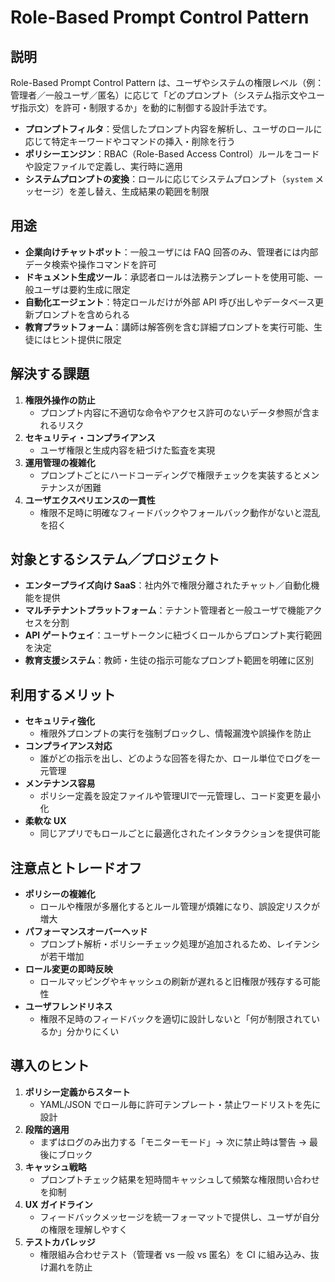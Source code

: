 # Role-Based Prompt Control Pattern

## 説明  
Role-Based Prompt Control Pattern は、ユーザやシステムの権限レベル（例：管理者／一般ユーザ／匿名）に応じて「どのプロンプト（システム指示文やユーザ指示文）を許可・制限するか」を動的に制御する設計手法です。  
- **プロンプトフィルタ**：受信したプロンプト内容を解析し、ユーザのロールに応じて特定キーワードやコマンドの挿入・削除を行う  
- **ポリシーエンジン**：RBAC（Role-Based Access Control）ルールをコードや設定ファイルで定義し、実行時に適用  
- **システムプロンプトの変換**：ロールに応じてシステムプロンプト（`system` メッセージ）を差し替え、生成結果の範囲を制限

## 用途  
- **企業向けチャットボット**：一般ユーザには FAQ 回答のみ、管理者には内部データ検索や操作コマンドを許可  
- **ドキュメント生成ツール**：承認者ロールは法務テンプレートを使用可能、一般ユーザは要約生成に限定  
- **自動化エージェント**：特定ロールだけが外部 API 呼び出しやデータベース更新プロンプトを含められる  
- **教育プラットフォーム**：講師は解答例を含む詳細プロンプトを実行可能、生徒にはヒント提供に限定

## 解決する課題  
1. **権限外操作の防止**  
   - プロンプト内容に不適切な命令やアクセス許可のないデータ参照が含まれるリスク  
2. **セキュリティ・コンプライアンス**  
   - ユーザ権限と生成内容を紐づけた監査を実現  
3. **運用管理の複雑化**  
   - プロンプトごとにハードコーディングで権限チェックを実装するとメンテナンスが困難  
4. **ユーザエクスペリエンスの一貫性**  
   - 権限不足時に明確なフィードバックやフォールバック動作がないと混乱を招く

## 対象とするシステム／プロジェクト  
- **エンタープライズ向け SaaS**：社内外で権限分離されたチャット／自動化機能を提供  
- **マルチテナントプラットフォーム**：テナント管理者と一般ユーザで機能アクセスを分割  
- **API ゲートウェイ**：ユーザトークンに紐づくロールからプロンプト実行範囲を決定  
- **教育支援システム**：教師・生徒の指示可能なプロンプト範囲を明確に区別

## 利用するメリット  
- **セキュリティ強化**  
  - 権限外プロンプトの実行を強制ブロックし、情報漏洩や誤操作を防止  
- **コンプライアンス対応**  
  - 誰がどの指示を出し、どのような回答を得たか、ロール単位でログを一元管理  
- **メンテナンス容易**  
  - ポリシー定義を設定ファイルや管理UIで一元管理し、コード変更を最小化  
- **柔軟な UX**  
  - 同じアプリでもロールごとに最適化されたインタラクションを提供可能

## 注意点とトレードオフ  
- **ポリシーの複雑化**  
  - ロールや権限が多層化するとルール管理が煩雑になり、誤設定リスクが増大  
- **パフォーマンスオーバーヘッド**  
  - プロンプト解析・ポリシーチェック処理が追加されるため、レイテンシが若干増加  
- **ロール変更の即時反映**  
  - ロールマッピングやキャッシュの刷新が遅れると旧権限が残存する可能性  
- **ユーザフレンドリネス**  
  - 権限不足時のフィードバックを適切に設計しないと「何が制限されているか」分かりにくい

## 導入のヒント  
1. **ポリシー定義からスタート**  
   - YAML/JSON でロール毎に許可テンプレート・禁止ワードリストを先に設計  
2. **段階的適用**  
   - まずはログのみ出力する「モニターモード」→ 次に禁止時は警告 → 最後にブロック  
3. **キャッシュ戦略**  
   - プロンプトチェック結果を短時間キャッシュして頻繁な権限問い合わせを抑制  
4. **UX ガイドライン**  
   - フィードバックメッセージを統一フォーマットで提供し、ユーザが自分の権限を理解しやすく  
5. **テストカバレッジ**  
   - 権限組み合わせテスト（管理者 vs 一般 vs 匿名）を CI に組み込み、抜け漏れを防止  
